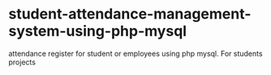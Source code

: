 # student-attendance-management-system-using-php-mysql
attendance register for student or employees using php mysql. For students projects
